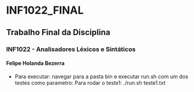 # INF1022_FINAL
## Trabalho Final da Disciplina 
### INF1022 - Analisadores Léxicos e Sintáticos
#### Felipe Holanda Bezerra

- Para executar: navegar para a pasta bin e executar run.sh com um dos testes como parametro:
Para rodar o teste1:    ./run.sh teste1.txt
